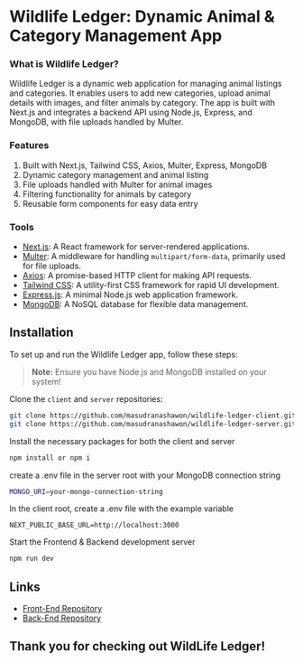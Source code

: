 # Wildlife Ledger: Dynamic Animal & Category Management App

### What is Wildlife Ledger?

Wildlife Ledger is a dynamic web application for managing animal listings and categories. It enables users to add new categories, upload animal details with images, and filter animals by category. The app is built with Next.js and integrates a backend API using Node.js, Express, and MongoDB, with file uploads handled by Multer.

### Features

1. Built with Next.js, Tailwind CSS, Axios, Multer, Express, MongoDB
2. Dynamic category management and animal listing
3. File uploads handled with Multer for animal images
4. Filtering functionality for animals by category
5. Reusable form components for easy data entry

### Tools

- [Next.js](https://nextjs.org/): A React framework for server-rendered applications.
- [Multer](https://github.com/expressjs/multer): A middleware for handling `multipart/form-data`, primarily used for file uploads.
- [Axios](https://axios-http.com/): A promise-based HTTP client for making API requests.
- [Tailwind CSS](https://tailwindcss.com/): A utility-first CSS framework for rapid UI development.
- [Express.js](https://expressjs.com/): A minimal Node.js web application framework.
- [MongoDB](https://www.mongodb.com/): A NoSQL database for flexible data management.

## Installation

To set up and run the Wildlife Ledger app, follow these steps:

> **Note:** Ensure you have Node.js and MongoDB installed on your system!

Clone the `client` and `server` repositories:

```bash
git clone https://github.com/masudranashawon/wildlife-ledger-client.git
git clone https://github.com/masudranashawon/wildlife-ledger-server.git
```

Install the necessary packages for both the client and server

```bash
npm install or npm i
```

create a .env file in the server root with your MongoDB connection string

```bash
MONGO_URI=your-mongo-connection-string
```

In the client root, create a .env file with the example variable

`NEXT_PUBLIC_BASE_URL=http://localhost:3000`

Start the Frontend & Backend development server

```bash
npm run dev
```

## Links

- [Front-End Repository ](https://github.com/masudranashawon/wildlife-ledger-client)
- [Back-End Repository ](https://github.com/masudranashawon/wildlife-ledger-server)

## Thank you for checking out WildLife Ledger!
